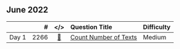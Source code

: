 ## June 2022

||#|</>|Question Title|Difficulty|
|:--|--:|:-:|:--|:--|
|Day 1|2266|[📎](../src/q_2251_2300/q2266.cc)|[Count Number of Texts](https://leetcode.com/problems/count-number-of-texts/)|Medium|

